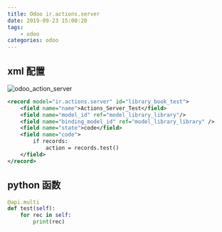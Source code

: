 ```yaml
---
title: Odoo ir.actions.server
date: 2019-09-23 15:00:20
tags:
    - odoo
categories: odoo
---
```


## xml 配置

![odoo_action_server](/imgs/odoo/odoo_action_server.png)

```xml
<record model="ir.actions.server" id="library_book_test">
    <field name="name">Actions_Server_Test</field>
    <field name="model_id" ref="model_library_library"/>
    <field name="binding_model_id" ref="model_library_library" />
    <field name="state">code</field>
    <field name="code">
        if records:
            action = records.test()
    </field>
</record>
```

## python 函数

```python
@api.multi
def test(self):
    for rec in self:
        print(rec)
```
